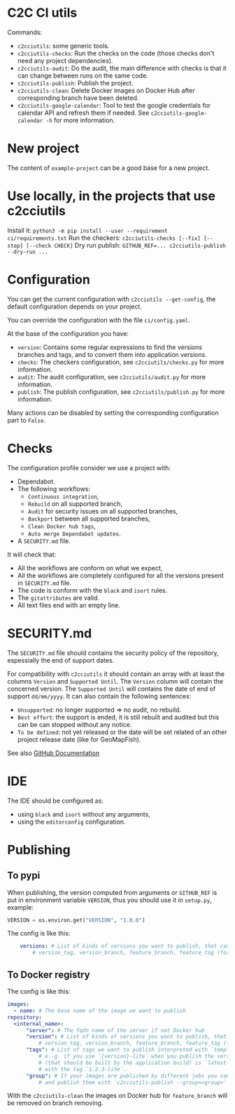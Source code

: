 # C2C CI utils


Commands:
  - `c2cciutils`: some generic tools.
  - `c2cciutils-checks`: Run the checks on the code (those checks don't need any project dependencies).
  - `c2cciutils-audit`: Do the audit, the main difference with checks is that it can change between runs on the same code.
  - `c2cciutils-publish`: Publish the project.
  - `c2cciutils-clean`: Delete Docker images on Docker Hub after corresponding branch have been deleted.
  - `c2cciutils-google-calendar`: Tool to test the google credentials for calendar API and refresh them if needed. See `c2cciutils-google-calendar -h` for more information.


# New project

The content of `example-project` can be a good base for a new project.

# Use locally, in the projects that use c2cciutils

Install it: `python3 -m pip install --user --requirement ci/requirements.txt`
Run the checkers: `c2cciutils-checks [--fix] [--stop] [--check CHECK]`
Dry run publish: `GITHUB_REF=... c2cciutils-publish --dry-run ...`

# Configuration

You can get the current configuration with `c2cciutils --get-config`, the default configuration depends on your project.

You can override the configuration with the file `ci/config.yaml`.

At the base of the configuration you have:

* `version`: Contains some regular expressions to find the versions branches and tags, and to convert them into application versions.
* `checks`: The checkers configuration, see `c2cciutils/checks.py` for more information.
* `audit`: The audit configuration, see `c2cciutils/audit.py` for more information.
* `publish`: The publish configuration, see `c2cciutils/publish.py` for more information.

Many actions can be disabled by setting the corresponding configuration part to `False`.

# Checks

The configuration profile consider we use a project with:

-   Dependabot.
-   The following workflows:
    -   `Continuous integration`,
    -   `Rebuild` on all supported branch,
    -   `Audit` for security issues on all supported branches,
    -   `Backport` between all supported branches,
    -   `Clean Docker hub tags`,
    -   `Auto merge Dependabot updates`.
-   A `SECURITY.md` file.

It will check that:

-   All the workflows are conform on what we expect,
-   All the workflows are completely configured for all the versions present in `SECURITY.md` file.
-   The code is conform with the `black` and `isort` rules.
-   The `gitattributes` are valid.
-   All text files end with an empty line.

# SECURITY.md

The `SECURITY.md` file should contains the security policy of the repository, espessially the end of
support dates.

For compatibility with `c2cciutils` it should contain an array with at least the columns
`Version` and `Supported Until`. The `Version` column will contain the concerned version.
The `Supported Until` will contains the date of end of support `dd/mm/yyyy`.
It can also contain the following sentences:

-   `Unsupported`: no longer supported => no audit, no rebuild.
-   `Best effort`: the support is ended, it is still rebuilt and audited but this can be can stopped without any notice.
-   `To be defined`: not yet released or the date will be set related of an other project release date (like for GeoMapFish).

See also [GitHub Documentation](https://docs.github.com/en/github/managing-security-vulnerabilities/adding-a-security-policy-to-your-repository)

# IDE

The IDE should be configured as:

-   using `black` and `isort` without any arguments,
-   using the `editorconfig` configuration.

# Publishing

## To pypi

When publishing, the version computed from arguments or `GITHUB_REF` is put in environment variable `VERSION`, thus you should use it in `setup.py`, example:

```python
VERSION = os.environ.get("VERSION", "1.0.0")
```

The config is like this:

```yaml
    versions: # List of kinds of versions you want to publish, that can be: rebuild (specified with --type),
        # version_tag, version_branch, feature_branch, feature_tag (for pull request)
```

## To Docker registry

The config is like this:

```yaml
images:
  - name: # The base name of the image we want to publish
repository:
  <internal_name>:
      "server": # The fqdn name of the server if not Docker hub
      "version": # List of kinds of versions you want to publish, that can be: rebuild (specified using --type),
          # version_tag, version_branch, feature_branch, feature_tag (for pull request)
      "tags": # List of tags we want to publish interpreted with `template(version=version)`
          # e.-g. if you use `{version}-lite` when you publish the version `1.2.3` the source tag
          # (that should be built by the application build) is `latest-lite`, and it will be published
          # with the tag `1.2.3-lite`.
      "group": # If your images are published by different jobs you can separate them in different groups
          # and publish them with `c2cciutils-publish --group=<group>`
```

With the `c2cciutils-clean` the images on Docker hub for `feature_branch` will be removed on branch removing.
